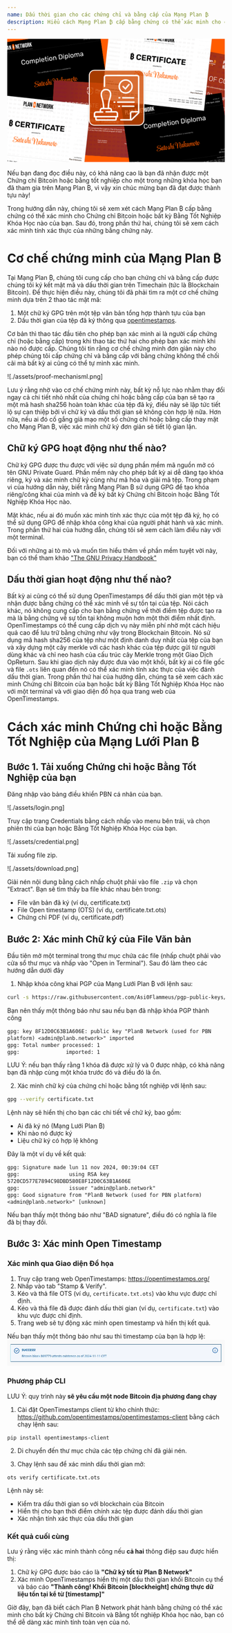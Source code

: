 ```yaml
---
name: Dấu thời gian cho các chứng chỉ và bằng cấp của Mạng Plan ₿
description: Hiểu cách Mạng Plan ₿ cấp bằng chứng có thể xác minh cho chứng chỉ và bằng cấp của bạn
---
```


![cover](assets/cover.webp)

Nếu bạn đang đọc điều này, có khả năng cao là bạn đã nhận được một Chứng chỉ Bitcoin hoặc bằng tốt nghiệp cho một trong những khóa học bạn đã tham gia trên Mạng Plan ₿, vì vậy xin chúc mừng bạn đã đạt được thành tựu này!

Trong hướng dẫn này, chúng tôi sẽ xem xét cách Mạng Plan ₿ cấp bằng chứng có thể xác minh cho Chứng chỉ Bitcoin hoặc bất kỳ Bằng Tốt Nghiệp Khóa Học nào của bạn. Sau đó, trong phần thứ hai, chúng tôi sẽ xem cách xác minh tính xác thực của những bằng chứng này.

# Cơ chế chứng minh của Mạng Plan ₿

Tại Mạng Plan ₿, chúng tôi cung cấp cho bạn chứng chỉ và bằng cấp được chúng tôi ký kết mật mã và dấu thời gian trên Timechain (tức là Blockchain Bitcoin). Để thực hiện điều này, chúng tôi đã phải tìm ra một cơ chế chứng minh dựa trên 2 thao tác mật mã:

1. Một chữ ký GPG trên một tệp văn bản tổng hợp thành tựu của bạn
2. Dấu thời gian của tệp đã ký thông qua [opentimestamps](https://opentimestamps.org/).

Cơ bản thì thao tác đầu tiên cho phép bạn xác minh ai là người cấp chứng chỉ (hoặc bằng cấp) trong khi thao tác thứ hai cho phép bạn xác minh khi nào nó được cấp.
Chúng tôi tin rằng cơ chế chứng minh đơn giản này cho phép chúng tôi cấp chứng chỉ và bằng cấp với bằng chứng không thể chối cãi mà bất kỳ ai cũng có thể tự mình xác minh.

![./assets/proof-mechanisml.png]

Lưu ý rằng nhờ vào cơ chế chứng minh này, bất kỳ nỗ lực nào nhằm thay đổi ngay cả chi tiết nhỏ nhất của chứng chỉ hoặc bằng cấp của bạn sẽ tạo ra một mã hash sha256 hoàn toàn khác của tệp đã ký, điều này sẽ lập tức tiết lộ sự can thiệp bởi vì chữ ký và dấu thời gian sẽ không còn hợp lệ nữa. Hơn nữa, nếu ai đó cố gắng giả mạo một số chứng chỉ hoặc bằng cấp thay mặt cho Mạng Plan ₿, việc xác minh chữ ký đơn giản sẽ tiết lộ gian lận.

## Chữ ký GPG hoạt động như thế nào?

Chữ ký GPG được thu được với việc sử dụng phần mềm mã nguồn mở có tên GNU Private Guard. Phần mềm này cho phép bất kỳ ai dễ dàng tạo khóa riêng, ký và xác minh chữ ký cũng như mã hóa và giải mã tệp. Trong phạm vi của hướng dẫn này, biết rằng Mạng Plan ₿ sử dụng GPG để tạo khóa riêng/công khai của mình và để ký bất kỳ Chứng chỉ Bitcoin hoặc Bằng Tốt Nghiệp Khóa Học nào.

Mặt khác, nếu ai đó muốn xác minh tính xác thực của một tệp đã ký, họ có thể sử dụng GPG để nhập khóa công khai của người phát hành và xác minh. Trong phần thứ hai của hướng dẫn, chúng tôi sẽ xem cách làm điều này với một terminal.

Đối với những ai tò mò và muốn tìm hiểu thêm về phần mềm tuyệt vời này, bạn có thể tham khảo ["The GNU Privacy Handbook"](https://www.gnupg.org/gph/en/manual/x135.html)

## Dấu thời gian hoạt động như thế nào?

Bất kỳ ai cũng có thể sử dụng OpenTimestamps để dấu thời gian một tệp và nhận được bằng chứng có thể xác minh về sự tồn tại của tệp. Nói cách khác, nó không cung cấp cho bạn bằng chứng về thời điểm tệp được tạo ra mà là bằng chứng về sự tồn tại không muộn hơn một thời điểm nhất định.
OpenTimestamps có thể cung cấp dịch vụ này miễn phí nhờ một cách hiệu quả cao để lưu trữ bằng chứng như vậy trong Blockchain Bitcoin. Nó sử dụng mã hash sha256 của tệp như một định danh duy nhất của tệp của bạn và xây dựng một cây merkle với các hash khác của tệp được gửi từ người dùng khác và chỉ neo hash của cấu trúc cây Merkle trong một Giao Dịch OpReturn.
Sau khi giao dịch này được đưa vào một khối, bất kỳ ai có file gốc và file `.ots` liên quan đến nó có thể xác minh tính xác thực của việc đánh dấu thời gian. Trong phần thứ hai của hướng dẫn, chúng ta sẽ xem cách xác minh Chứng chỉ Bitcoin của bạn hoặc bất kỳ Bằng Tốt Nghiệp Khóa Học nào với một terminal và với giao diện đồ họa qua trang web của OpenTimestamps.

# Cách xác minh Chứng chỉ hoặc Bằng Tốt Nghiệp của Mạng Lưới Plan ₿

## Bước 1. Tải xuống Chứng chỉ hoặc Bằng Tốt Nghiệp của bạn

Đăng nhập vào bảng điều khiển PBN cá nhân của bạn.

![./assets/login.png]

Truy cập trang Credentials bằng cách nhấp vào menu bên trái, và chọn phiên thi của bạn hoặc Bằng Tốt Nghiệp Khóa Học của bạn.

![./assets/credential.png]

Tải xuống file zip.

![./assets/download.png]

Giải nén nội dung bằng cách nhấp chuột phải vào file `.zip` và chọn "Extract". Bạn sẽ tìm thấy ba file khác nhau bên trong:

- File văn bản đã ký (ví dụ, certificate.txt)
- File Open timestamp (OTS) (ví dụ, certificate.txt.ots)
- Chứng chỉ PDF (ví dụ, certificate.pdf)

## Bước 2: Xác minh Chữ ký của File Văn bản

Đầu tiên mở một terminal trong thư mục chứa các file (nhấp chuột phải vào cửa sổ thư mục và nhấp vào "Open in Terminal"). Sau đó làm theo các hướng dẫn dưới đây

1. Nhập khóa công khai PGP của Mạng Lưới Plan ₿ với lệnh sau:

```bash
curl -s https://raw.githubusercontent.com/Asi0Flammeus/pgp-public-keys/master/planb-network-pk.asc | gpg --import
```

Bạn nên thấy một thông báo như sau nếu bạn đã nhập khóa PGP thành công

```
gpg: key 8F12D0C63B1A606E: public key "PlanB Network (used for PBN platform) <admin@planb.network>" imported
gpg: Total number processed: 1
gpg:               imported: 1
```

LƯU Ý: nếu bạn thấy rằng 1 khóa đã được xử lý và 0 được nhập, có khả năng bạn đã nhập cùng một khóa trước đó và điều đó là ổn.

2. Xác minh chữ ký của chứng chỉ hoặc bằng tốt nghiệp với lệnh sau:

```bash
gpg --verify certificate.txt
```

Lệnh này sẽ hiển thị cho bạn các chi tiết về chữ ký, bao gồm:

- Ai đã ký nó (Mạng Lưới Plan ₿)
- Khi nào nó được ký
- Liệu chữ ký có hợp lệ không

Đây là một ví dụ về kết quả:

```
gpg: Signature made lun 11 nov 2024, 00:39:04 CET
gpg:                using RSA key 5720CD577E7894C98DBD580E8F12D0C63B1A606E
gpg:                issuer "admin@planb.network"
gpg: Good signature from "PlanB Network (used for PBN platform) <admin@planb.network>" [unknown]
```

Nếu bạn thấy một thông báo như "BAD signature", điều đó có nghĩa là file đã bị thay đổi.

## Bước 3: Xác minh Open Timestamp

### Xác minh qua Giao diện Đồ họa

1. Truy cập trang web OpenTimestamps: https://opentimestamps.org/
2. Nhấp vào tab "Stamp & Verify".
3. Kéo và thả file OTS (ví dụ, `certificate.txt.ots`) vào khu vực được chỉ định.
4. Kéo và thả file đã được đánh dấu thời gian (ví dụ, `certificate.txt`) vào khu vực được chỉ định.
5. Trang web sẽ tự động xác minh open timestamp và hiển thị kết quả.

Nếu bạn thấy một thông báo như sau thì timestamp của bạn là hợp lệ:
![cover](assets/opentimestamp_wegui_verified.webp)

### Phương pháp CLI

LƯU Ý: quy trình này **sẽ yêu cầu một node Bitcoin địa phương đang chạy**

1. Cài đặt OpenTimestamps client từ kho chính thức: https://github.com/opentimestamps/opentimestamps-client bằng cách chạy lệnh sau:

```
pip install opentimestamps-client
```

2. Di chuyển đến thư mục chứa các tệp chứng chỉ đã giải nén.

3. Chạy lệnh sau để xác minh dấu thời gian mở:

```
ots verify certificate.txt.ots
```

Lệnh này sẽ:

- Kiểm tra dấu thời gian so với blockchain của Bitcoin
- Hiển thị cho bạn thời điểm chính xác tệp được đánh dấu thời gian
- Xác nhận tính xác thực của dấu thời gian

### Kết quả cuối cùng

Lưu ý rằng việc xác minh thành công nếu **cả hai** thông điệp sau được hiển thị:

1. Chữ ký GPG được báo cáo là **"Chữ ký tốt từ Plan ₿ Network"**
2. Xác minh OpenTimestamps hiển thị một dấu thời gian khối Bitcoin cụ thể và báo cáo **"Thành công! Khối Bitcoin [blockheight] chứng thực dữ liệu tồn tại kể từ [timestamp]"**

Giờ đây, bạn đã biết cách Plan ₿ Network phát hành bằng chứng có thể xác minh cho bất kỳ Chứng chỉ Bitcoin và Bằng tốt nghiệp Khóa học nào, bạn có thể dễ dàng xác minh tính toàn vẹn của nó.

